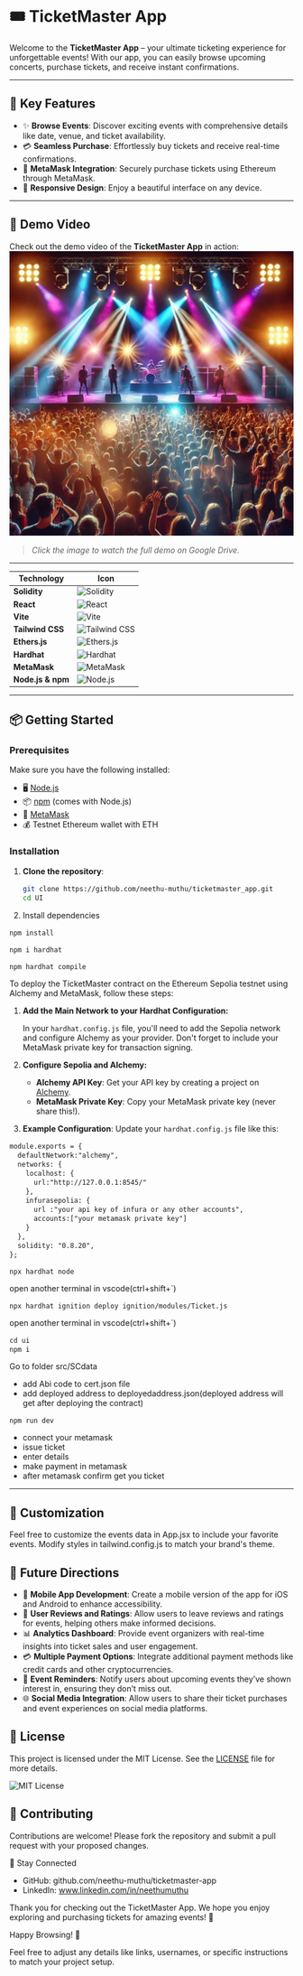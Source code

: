 # 🎟️ **TicketMaster App**

Welcome to the **TicketMaster App** – your ultimate ticketing experience for unforgettable events! With our app, you can easily browse upcoming concerts, purchase tickets, and receive instant confirmations.

---

## 🚀 Key Features

- ✨ **Browse Events**: Discover exciting events with comprehensive details like date, venue, and ticket availability.
- 💳 **Seamless Purchase**: Effortlessly buy tickets and receive real-time confirmations.
- 🔐 **MetaMask Integration**: Securely purchase tickets using Ethereum through MetaMask.
- 📱 **Responsive Design**: Enjoy a beautiful interface on any device.

---

## 🎥 Demo Video

Check out the demo video of the **TicketMaster App** in action:  
[![Watch the video](Frontend/src/assets/images/concert-thumbnail.webp)](https://drive.google.com/file/d/1hRI6GlXa_v1beCy8y_v2ttUa8GiVhepd/view?usp=sharing)

> _Click the image to watch the full demo on Google Drive._

---

| Technology        | Icon                                    |
|-------------------|-----------------------------------------|
| **Solidity**      | ![Solidity](https://example.com/solidity-icon.png) |
| **React**         | ![React](https://example.com/react-icon.png)       |
| **Vite**          | ![Vite](https://example.com/vite-icon.png)         |
| **Tailwind CSS**  | ![Tailwind CSS](https://example.com/tailwind-icon.png) |
| **Ethers.js**     | ![Ethers.js](https://example.com/ethers-icon.png)   |
| **Hardhat**       | ![Hardhat](https://example.com/hardhat-icon.png)     |
| **MetaMask**      | ![MetaMask](https://example.com/metamask-icon.png)   |
| **Node.js & npm** | ![Node.js](https://example.com/nodejs-icon.png)       |


---

## 📦 Getting Started

### **Prerequisites**

Make sure you have the following installed:

- 🖥️ [Node.js](https://nodejs.org/)
- 📦 [npm](https://www.npmjs.com/) (comes with Node.js)
- 🔐 [MetaMask](https://metamask.io/)
- 💰 Testnet Ethereum wallet with ETH

### **Installation**

1. **Clone the repository**:

   ```bash
   git clone https://github.com/neethu-muthu/ticketmaster_app.git
   cd UI

   
2. Install dependencies

```
npm install
```
```
npm i hardhat
```
```
npm hardhat compile
```

To deploy the TicketMaster contract on the Ethereum Sepolia testnet using Alchemy and MetaMask, follow these steps:

1. **Add the Main Network to your Hardhat Configuration:**

   In your `hardhat.config.js` file, you'll need to add the Sepolia network and configure Alchemy as your provider. Don't forget to include your MetaMask private key for transaction signing.

2. **Configure Sepolia and Alchemy:**

   - **Alchemy API Key**: Get your API key by creating a project on [Alchemy](https://www.alchemy.com/).
   - **MetaMask Private Key**: Copy your MetaMask private key (never share this!).

3. **Example Configuration**: Update your `hardhat.config.js` file like this:
```
module.exports = {
  defaultNetwork:"alchemy",
  networks: {
    localhost: {
      url:"http://127.0.0.1:8545/"
    },
    infurasepolia: {
      url :"your api key of infura or any other accounts",
      accounts:["your metamask private key"]
    }
  },
  solidity: "0.8.20",
};
```
```
npx hardhat node
```
open another terminal in vscode(ctrl+shift+`)

```
npx hardhat ignition deploy ignition/modules/Ticket.js
``` 
open another terminal in vscode(ctrl+shift+`)

```
cd ui
npm i 
```
Go to folder src/SCdata

- add Abi code to cert.json file
- add deployed address to deployedaddress.json(deployed address will get after deploying the contract)
  
```
npm run dev
```
- connect your metamask
- issue ticket
- enter details
- make payment in metamask
- after metamask confirm get you ticket 
---

## 🎨 Customization
Feel free to customize the events data in App.jsx to include your favorite events. Modify styles in tailwind.config.js to match your brand's theme.

## 🚀 Future Directions

- 📱 **Mobile App Development**: Create a mobile version of the app for iOS and Android to enhance accessibility.
- 🌟 **User Reviews and Ratings**: Allow users to leave reviews and ratings for events, helping others make informed decisions.
- 📊 **Analytics Dashboard**: Provide event organizers with real-time insights into ticket sales and user engagement.
- 💳 **Multiple Payment Options**: Integrate additional payment methods like credit cards and other cryptocurrencies.
- 🔔 **Event Reminders**: Notify users about upcoming events they’ve shown interest in, ensuring they don’t miss out.
- 🌐 **Social Media Integration**: Allow users to share their ticket purchases and event experiences on social media platforms.


## 📜 License
This project is licensed under the MIT License. See the [LICENSE](LICENSE) file for more details.

![MIT License](https://img.shields.io/badge/License-MIT-blue.svg)

## 🙌 Contributing
Contributions are welcome! Please fork the repository and submit a pull request with your proposed changes.

📣 Stay Connected
- GitHub: github.com/neethu-muthu/ticketmaster-app
- LinkedIn: www.linkedin.com/in/neethumuthu

Thank you for checking out the TicketMaster App. We hope you enjoy exploring and purchasing tickets for amazing events! 🎉

Happy Browsing! 🥳

Feel free to adjust any details like links, usernames, or specific instructions to match your project setup.


